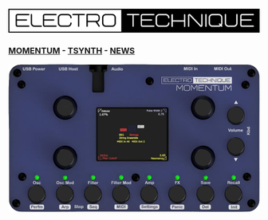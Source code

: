 [![](Logo.png)](https://electrotechnique.github.io)

### [MOMENTUM](https://electrotechnique.cc/Momentum)    -    [TSYNTH](https://electrotechnique.cc/TSynth)     -    [NEWS](https://electrotechnique.cc/News)

![Momentum](MomentumMockup.png)
